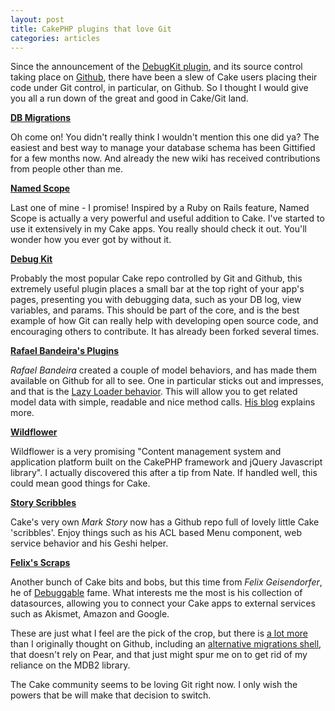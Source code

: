 ```yaml
--- 
layout: post
title: CakePHP plugins that love Git
categories: articles
---
```

Since the announcement of the <a href="http://github.com/cakephp/debug_kit">DebugKit plugin</a>, and its source control taking place on <a href="http://github.com">Github</a>, there have been a slew of Cake users placing their code under Git control, in particular, on Github. So I thought I would give you all a run down of the great and good in Cake/Git land.

<a href="https://github.com/joelmoss/cakephp-db-migrations"><strong>DB Migrations</strong></a>

Oh come on! You didn't really think I wouldn't mention this one did ya? The easiest and best way to manage your database schema has been Gittified for a few months now. And already the new wiki has received contributions from people other than me.

<a href="http://github.com/joelmoss/cakephp-namedscope"><strong>Named Scope</strong></a>

Last one of mine - I promise! Inspired by a Ruby on Rails feature, Named Scope is actually a very powerful and useful addition to Cake. I've started to use it extensively in my Cake apps. You really should check it out. You'll wonder how you ever got by without it.

<a href="http://github.com/cakephp/debug_kit"><strong>Debug Kit</strong></a>

Probably the most popular Cake repo controlled by Git and Github, this extremely useful plugin places a small bar at the top right of your app's pages, presenting you with debugging data, such as your DB log, view variables, and params. This should be part of the core, and is the best example of how Git can really help with developing open source code, and encouraging others to contribute. It has already been forked several times.

<a href="http://github.com/rafaelbandeira3/cakephp-plugins"><strong>Rafael Bandeira's Plugins</strong></a>

<em>Rafael Bandeira</em> created a couple of model behaviors, and has made them available on Github for all to see. One in particular sticks out and impresses, and that is the <a href="http://github.com/rafaelbandeira3/cakephp-plugins/tree/master/behaviors%2Flazy_loader.php">Lazy Loader behavior</a>. This will allow you to get related model data with simple, readable and nice method calls. <a href="http://rafaelbandeira3.wordpress.com/2008/11/21/lazy-loader-behavior-what-you-need-when-you-need-the-way-you-want/">His blog</a> explains more.

<a href="http://github.com/klevo/wildflower"><strong>Wildflower</strong></a>

Wildflower is a very promising "Content management system and application platform built on the CakePHP framework and jQuery Javascript library". I actually discovered this after a tip from Nate. If handled well, this could mean good things for Cake.

<a href="http://github.com/markstory/story-scribbles/tree/master/cakephp"><strong>Story Scribbles</strong></a>

Cake's very own <em>Mark Story</em> now has a Github repo full of lovely little Cake 'scribbles'. Enjoy things such as his ACL based Menu component, web service behavior and his Geshi helper.

<a href="http://github.com/felixge/debuggable-scraps/tree/master/cakephp"><strong>Felix's Scraps</strong></a>

Another bunch of Cake bits and bobs, but this time from <em>Felix Geisendorfer</em>, he of <a href="http://debuggable.com/">Debuggable</a> fame. What interests me the most is his collection of datasources, allowing you to connect your Cake apps to external services such as Akismet, Amazon and Google.

These are just what I feel are the pick of the crop, but there is <a href="http://github.com/search?q=cakephp">a lot more</a> than I originally thought on Github, including an <a href="http://github.com/georgious/cakephp-yaml-migrations-and-fixtures">alternative migrations shell</a>, that doesn't rely on Pear, and that just might spur me on to get rid of my reliance on the MDB2 library.

The Cake community seems to be loving Git right now. I only wish the powers that be will make that decision to switch.
